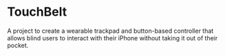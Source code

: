 # TouchBelt
A project to create a wearable trackpad and button-based controller that allows blind users to interact with their iPhone without taking it out of their pocket.

